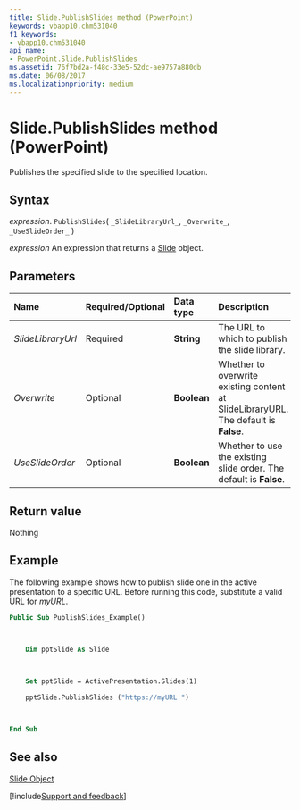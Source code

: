 ```yaml
---
title: Slide.PublishSlides method (PowerPoint)
keywords: vbapp10.chm531040
f1_keywords:
- vbapp10.chm531040
api_name:
- PowerPoint.Slide.PublishSlides
ms.assetid: 76f7bd2a-f48c-33e5-52dc-ae9757a880db
ms.date: 06/08/2017
ms.localizationpriority: medium
---
```



# Slide.PublishSlides method (PowerPoint)

Publishes the specified slide to the specified location.


## Syntax

_expression_. `PublishSlides`( `_SlideLibraryUrl_`, `_Overwrite_`, `_UseSlideOrder_` )

 _expression_ An expression that returns a [Slide](PowerPoint.Slide.md) object.


## Parameters



|Name|Required/Optional|Data type|Description|
|:-----|:-----|:-----|:-----|
| _SlideLibraryUrl_|Required|**String**|The URL to which to publish the slide library.|
| _Overwrite_|Optional|**Boolean**|Whether to overwrite existing content at SlideLibraryURL. The default is **False**.|
| _UseSlideOrder_|Optional|**Boolean**|Whether to use the existing slide order. The default is **False**.|

## Return value

Nothing


## Example

The following example shows how to publish slide one in the active presentation to a specific URL. Before running this code, substitute a valid URL for  _myURL_.


```vb
Public Sub PublishSlides_Example()



    Dim pptSlide As Slide

        

    Set pptSlide = ActivePresentation.Slides(1)

    pptSlide.PublishSlides ("https://myURL ")



End Sub
```


## See also


[Slide Object](PowerPoint.Slide.md)

[!include[Support and feedback](~/includes/feedback-boilerplate.md)]